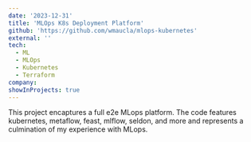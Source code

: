 ```yaml
---
date: '2023-12-31'
title: 'MLOps K8s Deployment Platform'
github: 'https://github.com/wmaucla/mlops-kubernetes'
external: ''
tech:
  - ML
  - MLOps
  - Kubernetes
  - Terraform
company:
showInProjects: true
---
```


This project encaptures a full e2e MLops platform. The code features kubernetes, metaflow, feast, mlflow, seldon, and more and represents a culmination of my experience with MLops.
